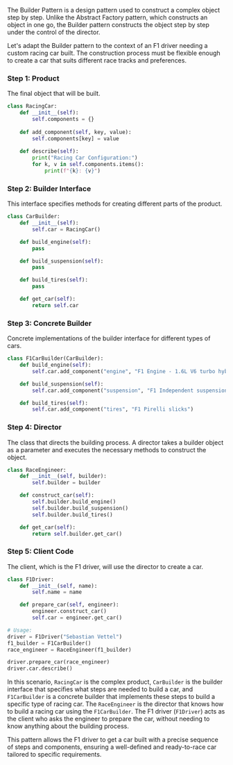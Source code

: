 The Builder Pattern is a design pattern used to construct a complex object step by step. Unlike the Abstract Factory pattern, which constructs an object in one go, the Builder pattern constructs the object step by step under the control of the director.

Let's adapt the Builder pattern to the context of an F1 driver needing a custom racing car built. The construction process must be flexible enough to create a car that suits different race tracks and preferences.

### Step 1: Product

The final object that will be built.

```python
class RacingCar:
    def __init__(self):
        self.components = {}
        
    def add_component(self, key, value):
        self.components[key] = value
        
    def describe(self):
        print("Racing Car Configuration:")
        for k, v in self.components.items():
            print(f"{k}: {v}")
```

### Step 2: Builder Interface

This interface specifies methods for creating different parts of the product.

```python
class CarBuilder:
    def __init__(self):
        self.car = RacingCar()

    def build_engine(self):
        pass

    def build_suspension(self):
        pass

    def build_tires(self):
        pass

    def get_car(self):
        return self.car
```

### Step 3: Concrete Builder

Concrete implementations of the builder interface for different types of cars.

```python
class F1CarBuilder(CarBuilder):
    def build_engine(self):
        self.car.add_component("engine", "F1 Engine - 1.6L V6 turbo hybrid")

    def build_suspension(self):
        self.car.add_component("suspension", "F1 Independent suspension")

    def build_tires(self):
        self.car.add_component("tires", "F1 Pirelli slicks")
```

### Step 4: Director

The class that directs the building process. A director takes a builder object as a parameter and executes the necessary methods to construct the object.

```python
class RaceEngineer:
    def __init__(self, builder):
        self.builder = builder

    def construct_car(self):
        self.builder.build_engine()
        self.builder.build_suspension()
        self.builder.build_tires()

    def get_car(self):
        return self.builder.get_car()
```

### Step 5: Client Code

The client, which is the F1 driver, will use the director to create a car.

```python
class F1Driver:
    def __init__(self, name):
        self.name = name

    def prepare_car(self, engineer):
        engineer.construct_car()
        self.car = engineer.get_car()

# Usage:
driver = F1Driver("Sebastian Vettel")
f1_builder = F1CarBuilder()
race_engineer = RaceEngineer(f1_builder)

driver.prepare_car(race_engineer)
driver.car.describe()
```

In this scenario, `RacingCar` is the complex product, `CarBuilder` is the builder interface that specifies what steps are needed to build a car, and `F1CarBuilder` is a concrete builder that implements these steps to build a specific type of racing car. The `RaceEngineer` is the director that knows how to build a racing car using the `F1CarBuilder`. The F1 driver (`F1Driver`) acts as the client who asks the engineer to prepare the car, without needing to know anything about the building process.

This pattern allows the F1 driver to get a car built with a precise sequence of steps and components, ensuring a well-defined and ready-to-race car tailored to specific requirements.